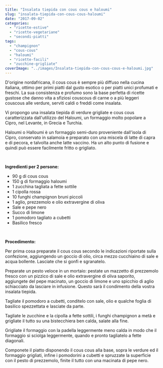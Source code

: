 ```yaml
---
title: "Insalata tiepida con cous cous e haloumi"
slug: "insalata-tiepida-con-cous-cous-haloumi"
date: "2017-09-02"
categories: 
  - "ricette-estive"
  - "ricette-vegetariane"
  - "secondi-piatti"
tags: 
  - "champignon"
  - "cous-cous"
  - "haloumi"
  - "ricette-facili"
  - "zucchine-grigliate"
coverImage: "../images/Insalata-tiepida-con-cous-cous-e-haloumi.jpg"
---
```


D'origine nordafricana, il cous cous è sempre più diffuso nella cucina italiana, ottimo per primi piatti dal gusto esotico o per piatti unici profumati e freschi. La sua consistenza e profumo sono la base perfetta di ricette gustose che danno vita a sfiziosi couscous di carne o a più leggeri couscous alle verdure, serviti caldi o freddi come insalata.

Vi propongo una insalata tiepida di verdure grigliate e cous cous caratterizzata dall'utilizzo del Haloumi, un formaggio molto popolare a Cipro, nel Levante, in Grecia e Turchia.

Haloumi o Halloumi è un formaggio semi-duro proveniente dall'isola di Cipro, conservato in salamoia e preparato con una miscela di latte di capra e di pecora, e talvolta anche latte vaccino. Ha un alto punto di fusione e quindi può essere facilmente fritto o grigliato.

 

**Ingredienti per 2 persone:**

- 90 g di cous cous
- 150 g di formaggio haloumi
- 1 zucchina tagliata a fette sottile
- 1 cipolla rossa
- 10 funghi champignon bruni piccoli
- 1 aglio, prezzemolo e olio extravergine di oliva
- Sale e pepe nero
- Succo di limone
- 1 pomodoro tagliato a cubetti
- Basilico fresco

 

**Procedimento:**

Per prima cosa preparate il cous cous secondo le indicazioni riportate sulla confezione, aggiungendo un goccio di olio, circa mezzo cucchiaino di sale e acqua bollente. Lasciate che si gonfi e sgranatelo.

Preparate un pesto veloce in un mortaio: pestate un mazzetto di prezzemolo fresco con un pizzico di sale e olio extravergine di oliva saporito, aggiungete del pepe macinato, un goccio di limone e uno spicchio di aglio schiacciato da lasciare in infusione. Questo sarà il condimento della vostra insalata tiepida.

Tagliate il pomodoro a cubetti, conditelo con sale, olio e qualche foglia di basilico spezzettata e lasciate da parte.

Tagliate le zucchine e la cipolla a fette sottili, i funghi champignon a metà e grigliate il tutto su una bistecchiera ben calda, salate alla fine.

Grigliate il formaggio con la padella leggermente meno calda in modo che il formaggio si sciolga leggermente, quando e pronto tagliatelo a fette diagonali.

Componete il piatto disponendo il cous cous alla base, sopra le verdure ed il formaggio grigliati, infine i pomodorini a cubetti e spruzzate la superficie con il pesto di prezzemolo, finite il tutto con una macinata di pepe nero.

